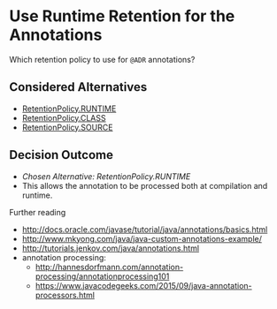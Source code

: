 # Use Runtime Retention for the Annotations

Which retention policy to use for `@ADR` annotations?

## Considered Alternatives

* [RetentionPolicy.RUNTIME](https://docs.oracle.com/javase/8/docs/api/java/lang/annotation/RetentionPolicy.html#RUNTIME)
* [RetentionPolicy.CLASS](https://docs.oracle.com/javase/8/docs/api/java/lang/annotation/RetentionPolicy.html#CLASS)
* [RetentionPolicy.SOURCE](https://docs.oracle.com/javase/8/docs/api/java/lang/annotation/RetentionPolicy.html#SOURCE)

## Decision Outcome

* *Chosen Alternative: RetentionPolicy.RUNTIME*
* This allows the annotation to be processed both at compilation and runtime.

Further reading

- http://docs.oracle.com/javase/tutorial/java/annotations/basics.html
- http://www.mkyong.com/java/java-custom-annotations-example/
- http://tutorials.jenkov.com/java/annotations.html
- annotation processing: 
  - http://hannesdorfmann.com/annotation-processing/annotationprocessing101
  - https://www.javacodegeeks.com/2015/09/java-annotation-processors.html
